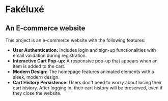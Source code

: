 # Fakéluxé 

## An E-commerce website

<p>This project is an e-commerce website with the following features:</p>

<ul>
  <li><strong>User Authentication:</strong> Includes login and sign-up functionalities with email validation during registration.</li>
  <li><strong>Interactive Cart Pop-up:</strong> A responsive pop-up that appears when an item is added to the cart.</li>
  <li><strong>Modern Design:</strong> The homepage features animated elements with a sleek, modern design.</li>
  <li><strong>Cart History Persistence:</strong> Users don't need to worry about losing their cart history. After logging in, their cart history will be preserved, even if they close the website.</li>
</ul>
